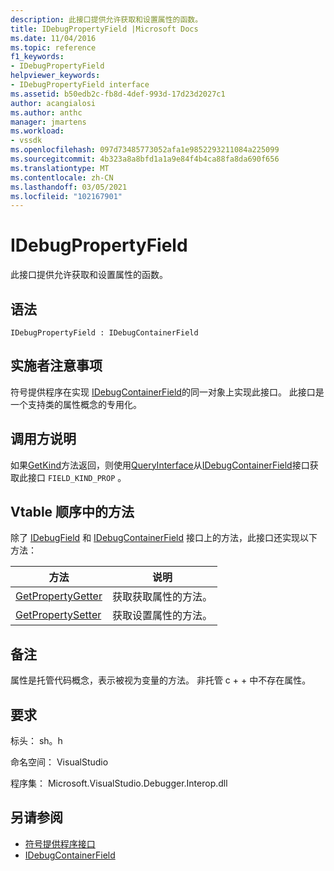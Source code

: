```yaml
---
description: 此接口提供允许获取和设置属性的函数。
title: IDebugPropertyField |Microsoft Docs
ms.date: 11/04/2016
ms.topic: reference
f1_keywords:
- IDebugPropertyField
helpviewer_keywords:
- IDebugPropertyField interface
ms.assetid: b50edb2c-fb8d-4def-993d-17d23d2027c1
author: acangialosi
ms.author: anthc
manager: jmartens
ms.workload:
- vssdk
ms.openlocfilehash: 097d73485773052afa1e9852293211084a225099
ms.sourcegitcommit: 4b323a8a8bfd1a1a9e84f4b4ca88fa8da690f656
ms.translationtype: MT
ms.contentlocale: zh-CN
ms.lasthandoff: 03/05/2021
ms.locfileid: "102167901"
---
```

# <a name="idebugpropertyfield"></a>IDebugPropertyField
此接口提供允许获取和设置属性的函数。

## <a name="syntax"></a>语法

```
IDebugPropertyField : IDebugContainerField
```

## <a name="notes-for-implementers"></a>实施者注意事项
 符号提供程序在实现 [IDebugContainerField](../../../extensibility/debugger/reference/idebugcontainerfield.md)的同一对象上实现此接口。 此接口是一个支持类的属性概念的专用化。

## <a name="notes-for-callers"></a>调用方说明
 如果[GetKind](../../../extensibility/debugger/reference/idebugfield-getkind.md)方法返回，则使用[QueryInterface](/cpp/atl/queryinterface)从[IDebugContainerField](../../../extensibility/debugger/reference/idebugcontainerfield.md)接口获取此接口 `FIELD_KIND_PROP` 。

## <a name="methods-in-vtable-order"></a>Vtable 顺序中的方法
 除了 [IDebugField](../../../extensibility/debugger/reference/idebugfield.md) 和 [IDebugContainerField](../../../extensibility/debugger/reference/idebugcontainerfield.md) 接口上的方法，此接口还实现以下方法：

|方法|说明|
|------------|-----------------|
|[GetPropertyGetter](../../../extensibility/debugger/reference/idebugpropertyfield-getpropertygetter.md)|获取获取属性的方法。|
|[GetPropertySetter](../../../extensibility/debugger/reference/idebugpropertyfield-getpropertysetter.md)|获取设置属性的方法。|

## <a name="remarks"></a>备注
 属性是托管代码概念，表示被视为变量的方法。 非托管 c + + 中不存在属性。

## <a name="requirements"></a>要求
 标头： sh。h

 命名空间： VisualStudio

 程序集： Microsoft.VisualStudio.Debugger.Interop.dll

## <a name="see-also"></a>另请参阅
- [符号提供程序接口](../../../extensibility/debugger/reference/symbol-provider-interfaces.md)
- [IDebugContainerField](../../../extensibility/debugger/reference/idebugcontainerfield.md)
